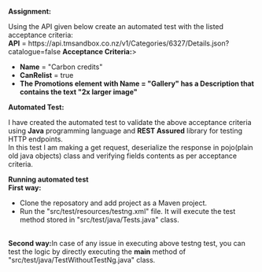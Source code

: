 <b> Assignment:</b>
<p>
Using the API given below create an automated test with the listed acceptance criteria:
  <br/>
  <b>API</b> = https://api.tmsandbox.co.nz/v1/Categories/6327/Details.json?catalogue=false
  <b>Acceptance Criteria:</b>>
  <ul>
    <li><b>Name</b> = "Carbon credits"</li>
    <li><b>CanRelist</b> = true</li>
<li><b>The Promotions element with Name = "Gallery" has a Description that contains the text "2x larger image"</b></li>
    </ul>
<p>
  <b>Automated Test:</b>
<p>I have created the automated test to validate the above acceptance criteria using <b>Java</b> programming language and <b>REST Assured</b> library for testing HTTP endpoints.
  <br/>
In this test I am making a get request, deserialize the response in pojo(plain old java objects) class and verifying fields contents as per acceptance criteria.
  
 </p>
  <b>Running automated test</b>
  </br>
  <b> First way:</b> 
  <ul>
  <li> Clone the reposatory and add project as a Maven project.</li>
  <li> Run the "src/test/resources/testng.xml" file. It will execute the test method stored in "src/test/java/Tests.java" class.</li>
</ul>
  </br>
  <b>Second way:</b>In case of any issue in executing above testng test, you can test the logic by directly executing the <b>main</b> method of "src/test/java/TestWithoutTestNg.java" class.
<b> 
    
  
